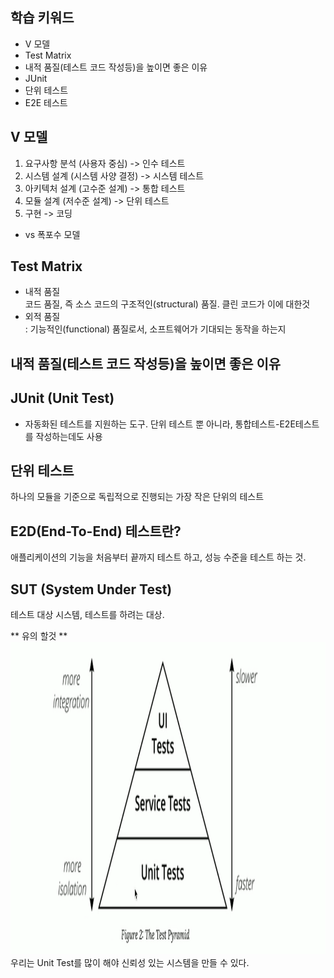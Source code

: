 ## 학습 키워드
- V 모델
- Test Matrix
- 내적 품질(테스트 코드 작성등)을 높이면 좋은 이유
- JUnit
- 단위 테스트
- E2E 테스트

## V 모델
1. 요구사항 분석 (사용자 중심) -> 인수 테스트
2. 시스템 설계 (시스템 사양 결정) -> 시스템 테스트
3. 아키텍처 설계 (고수준 설계) -> 통합 테스트
4. 모듈 설계 (저수준 설계) -> 단위 테스트
5. 구현 -> 코딩

* vs 폭포수 모델

## Test Matrix
* 내적 품질   
코드 품질, 즉 소스 코드의 구조적인(structural) 품질. 클린 코드가 이에 대한것
* 외적 품질   
: 기능적인(functional) 품질로서, 소프트웨어가 기대되는 동작을 하는지

## 내적 품질(테스트 코드 작성등)을 높이면 좋은 이유

## JUnit (Unit Test)
* 자동화된 테스트를 지원하는 도구. 단위 테스트 뿐 아니라, 통합테스트-E2E테스트를 작성하는데도 사용

## 단위 테스트   
하나의 모듈을 기준으로 독립적으로 진행되는 가장 작은 단위의 테스트

## E2D(End-To-End) 테스트란?   
애플리케이션의 기능을 처음부터 끝까지 테스트 하고, 성능 수준을 테스트 하는 것.

## SUT (System Under Test)
테스트 대상 시스템, 테스트를 하려는 대상.

** 유의 할것 **
<img src="image-1.png" width="1500" height="500">
우리는 Unit Test를 많이 해야 신뢰성 있는 시스템을 만들 수 있다.